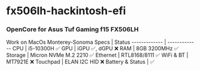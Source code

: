 # fx506lh-hackintosh-efi
### OpenCore for Asus Tuf Gaming f15 FX506LH
Work on MacOs Monterey-Sonoma
Specs  | Status
------------- | -------------
CPU  | i5-10300H :white_check_mark:
GPU  | iGPU :white_check_mark:, dGPU :x:
RAM  | 8GB 3200MHz :white_check_mark: 
Storage  | Micron NVMe M.2 2210 :white_check_mark:
Ethernet  | RTL8168/8111 :white_check_mark:
WiFi & BT  | MT7921E :x:
Touchpad  | ELAN I2C HID :x:
Battery & Status | :white_check_mark:
